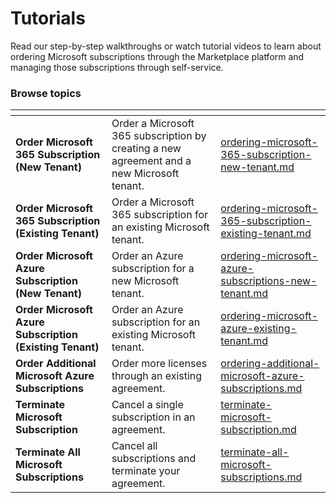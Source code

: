 # Tutorials

Read our step-by-step walkthroughs or watch tutorial videos to learn about ordering Microsoft subscriptions through the Marketplace platform and managing those subscriptions through self-service.

### Browse topics <a href="#browse-topics" id="browse-topics"></a>

<table data-card-size="large" data-view="cards"><thead><tr><th></th><th></th><th data-hidden data-card-target data-type="content-ref"></th></tr></thead><tbody><tr><td><strong>Order Microsoft 365 Subscription (New Tenant)</strong></td><td>Order a Microsoft 365 subscription by creating a new agreement and a new Microsoft tenant.</td><td><a href="../../../getting-started/tutorials/microsoft/ordering-microsoft-365-subscription-new-tenant.md">ordering-microsoft-365-subscription-new-tenant.md</a></td></tr><tr><td><strong>Order Microsoft 365 Subscription (Existing Tenant)</strong></td><td>Order a Microsoft 365 subscription for an existing Microsoft tenant.</td><td><a href="../../../getting-started/tutorials/microsoft/ordering-microsoft-365-subscription-existing-tenant.md">ordering-microsoft-365-subscription-existing-tenant.md</a></td></tr><tr><td><strong>Order Microsoft Azure Subscription (New Tenant)</strong></td><td>Order an Azure subscription for a new Microsoft tenant.</td><td><a href="../../../getting-started/tutorials/microsoft/ordering-microsoft-azure-subscriptions-new-tenant.md">ordering-microsoft-azure-subscriptions-new-tenant.md</a></td></tr><tr><td><strong>Order Microsoft Azure Subscription (Existing Tenant)</strong></td><td>Order an Azure subscription for an existing Microsoft tenant.</td><td><a href="../../../getting-started/tutorials/microsoft/ordering-microsoft-azure-existing-tenant.md">ordering-microsoft-azure-existing-tenant.md</a></td></tr><tr><td><strong>Order Additional Microsoft Azure Subscriptions</strong></td><td>Order more licenses through an existing agreement.</td><td><a href="ordering-additional-microsoft-azure-subscriptions.md">ordering-additional-microsoft-azure-subscriptions.md</a></td></tr><tr><td><strong>Terminate Microsoft Subscription</strong></td><td>Cancel a single subscription in an agreement.</td><td><a href="terminate-microsoft-subscription.md">terminate-microsoft-subscription.md</a></td></tr><tr><td><strong>Terminate All Microsoft Subscriptions</strong></td><td>Cancel all subscriptions and terminate your agreement.</td><td><a href="terminate-all-microsoft-subscriptions.md">terminate-all-microsoft-subscriptions.md</a></td></tr></tbody></table>
